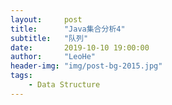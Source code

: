 ```yaml
---
layout:     post
title:      "Java集合分析4"
subtitle:   "队列"
date:       2019-10-10 19:00:00
author:     "LeoHe"
header-img: "img/post-bg-2015.jpg"
tags:
    - Data Structure
---
```


